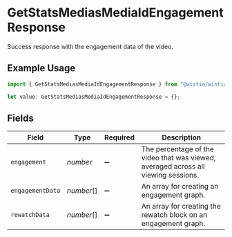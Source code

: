 # GetStatsMediasMediaIdEngagementResponse

Success response with the engagement data of the video.

## Example Usage

```typescript
import { GetStatsMediasMediaIdEngagementResponse } from "@wistia/wistia-api-client/models/operations";

let value: GetStatsMediasMediaIdEngagementResponse = {};
```

## Fields

| Field                                                                              | Type                                                                               | Required                                                                           | Description                                                                        |
| ---------------------------------------------------------------------------------- | ---------------------------------------------------------------------------------- | ---------------------------------------------------------------------------------- | ---------------------------------------------------------------------------------- |
| `engagement`                                                                       | *number*                                                                           | :heavy_minus_sign:                                                                 | The percentage of the video that was viewed, averaged across all viewing sessions. |
| `engagementData`                                                                   | *number*[]                                                                         | :heavy_minus_sign:                                                                 | An array for creating an engagement graph.                                         |
| `rewatchData`                                                                      | *number*[]                                                                         | :heavy_minus_sign:                                                                 | An array for creating the rewatch block on an engagement graph.                    |